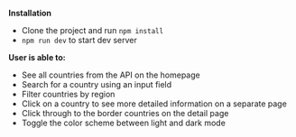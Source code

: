 **Installation**
- Clone the project and run `npm install`
- `npm run dev` to start dev server

**User is able to:**
- See all countries from the API on the homepage
- Search for a country using an input field
- Filter countries by region
- Click on a country to see more detailed information on a separate page
- Click through to the border countries on the detail page
- Toggle the color scheme between light and dark mode